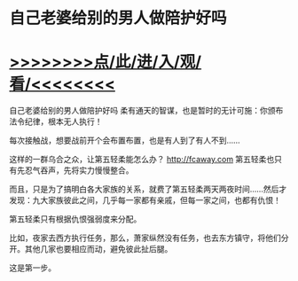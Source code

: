 # 自己老婆给别的男人做陪护好吗

# <a href="https://https://github.com/kiuhd/dfrw/issues/1">>>>>>>>>点/此/进/入/观/看/<<<<<<<<</a>

自己老婆给别的男人做陪护好吗
柔有通天的智谋，也是暂时的无计可施：你颁布法令纪律，根本无人执行！

每次接触战，想要战前开个会布置布置，也是有人到了有人不到……

这样的一群乌合之众，让第五轻柔能怎么办？
http://fcaway.com
第五轻柔也只有先忍气吞声，先将实力慢慢整合。

而且，只是为了搞明白各大家族的关系，就费了第五轻柔两天两夜时间……然后才发现：九大家族彼此之间，几乎每一家都有亲戚，但每一家之间，也都有仇恨！

第五轻柔只有根据仇恨强弱度来分配。

比如，夜家去西方执行任务，那么，萧家纵然没有任务，也去东方镇守，将他们分开。其他几家也要相应而动，避免彼此扯后腿。

这是第一步。
